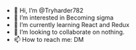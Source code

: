 - 👋 Hi, I’m @Tryharder782
- 👀 I’m interested in Becoming sigma
- 🌱 I’m currently learning React and Redux
- 💞️ I’m looking to collaborate on nothing. 
- 📫 How to reach me: DM

<!---
Tryharder782/Tryharder782 is a ✨ special ✨ repository because its `README.md` (this file) appears on your GitHub profile.
You can click the Preview link to take a look at your changes.
--->
